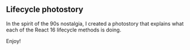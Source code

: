 ## Lifecycle photostory

In the spirit of the 90s nostalgia, I created a photostory that explains what each of the React 16 lifecycle methods is doing. 


Enjoy!